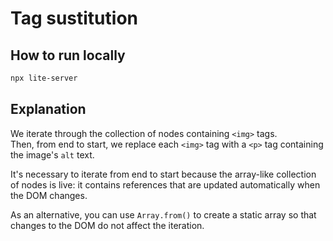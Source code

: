 # Tag sustitution

## How to run locally
```bash
npx lite-server
```

## Explanation
We iterate through the collection of nodes containing `<img>` tags.  
Then, from end to start, we replace each `<img>` tag with a `<p>` tag containing the image's `alt` text.

It's necessary to iterate from end to start because the array-like
collection of nodes is live: it contains references that are updated
automatically when the DOM changes.  

As an alternative, you can use `Array.from()` to create a static array
so that changes to the DOM do not affect the iteration.